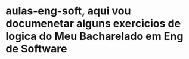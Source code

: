 # aulas-eng-soft, aqui vou documenetar alguns exercicios de logica do Meu Bacharelado em Eng de Software
